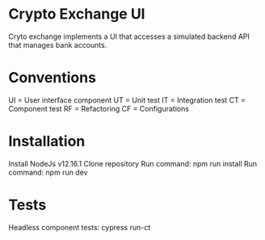 # Crypto Exchange UI
Cryto exchange implements a UI that accesses a simulated backend API that manages
bank accounts.

# Conventions
UI = User interface component
UT = Unit test
IT = Integration test
CT = Component test
RF = Refactoring
CF = Configurations

# Installation
Install NodeJs v12.16.1
Clone repository
Run command: npm run install
Run command: npm run dev

# Tests
Headless component tests: cypress run-ct